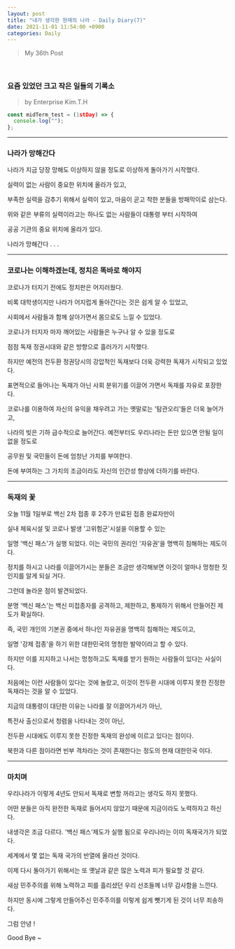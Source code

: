 ```yaml
---
layout: post
title: "내가 생각한 현재의 나라 - Daily Diary(7)"
date: 2021-11-01 11:54:00 +0900
categories: Daily
---
```


> My 36th Post

<br>

### 요즘 있었던 크고 작은 일들의 기록소

> by Enterprise Kim.T.H

```javascript
const midTerm_test = (1stDay) => {
  console.log("");
};
```

---

### 나라가 망해간다

나라가 지금 당장 망해도 이상하지 않을 정도로 이상하게 돌아가기 시작했다.

실력이 없는 사람이 중요한 위치에 올라가 있고, 

부족한 실력을 감추기 위해서 실력이 있고, 마음이 곧고 착한 분들을 방패막이로 삼는다.

위와 같은 부류의 실력이라고는 하나도 없는 사람들이 대통령 부터 시작하여

공공 기관의 중요 위치에 올라가 있다.

나라가 망해간다 . . .

---

### 코로나는 이해하겠는데, 정치은 똑바로 해야지

코로나가 터지기 전에도 정치판은 어지러웠다.

비록 대학생이지만 나라가 어지럽게 돌아간다는 것은 쉽게 알 수 있었고, 

사회에서 사람들과 함께 살아가면서 몸으로도 느낄 수 있었다.

코로나가 터지자 마자 깨어있는 사람들은 누구나 알 수 있을 정도로 

점점 독재 정권시대와 같은 방향으로 흘러가기 시작했다.

하지만 예전의 전두환 정권당시의 강압적인 독재보다 더욱 강력한 독재가 시작되고 있었다.

표면적으로 들어나는 독재가 아닌 사회 분위기를 이끌어 가면서 독재를 자유로 포장한다.

코로나를 이용하여 자신의 유익을 채우려고 가는 옛말로는 '탐관오리'들은 더욱 늘어가고,

나라의 빚은 기하 급수적으로 늘어간다. 예전부터도 우리나라는 돈만 있으면 안될 일이 없을 정도로

공무원 및 국민들이 돈에 엄청난 가치를 부여한다. 

돈에 부여하는 그 가치의 조금이라도 자신의 인간성 향상에 더하기를 바란다.

---

### 독재의 꽃

오늘 11월 1일부로 백신 2차 접종 후 2주가 만료된 접종 완료자만이 

실내 체육시설 및 코로나 발생 '고위험군'시설을 이용할 수 있는 

일명 '백신 패스'가 실행 되었다. 이는 국민의 권리인 '자유권'을 명백히 침해하는 제도이다.

정치를 하시고 나라를 이끌어가시는 분들은 조금만 생각해보면 이것이 얼마나 멍청한 짓인지를 알게 되실 거다.

그런데 놀라운 점이 발견되었다.

분명 '백신 패스'는 백신 미접종자를 공격하고, 제한하고, 통제하기 위해서 만들어진 제도가 확실하다.

즉, 국민 개인의 기본권 중에서 하나인 자유권을 명백히 침해하는 제도이고, 

일명 '강제 접종'을 하기 위한 대한민국의 멍청한 발악이라고 할 수 있다.

하지만 이를 지지하고 나서는 멍청하고도 독재를 받기 원하는 사람들이 있다는 사실이다.

처음에는 이런 사람들이 있다는 것에 놀랐고, 이것이 전두환 시대에 이루지 못한 진정한 독재라는 것을 알 수 있었다.

지금의 대통령이 대단한 이유는 나라를 잘 이끌어가서가 아닌, 

특전사 출신으로서 청렴을 나타내는 것이 아닌,

전두환 시대에도 이루지 못한 진정한 독재의 완성에 이르고 있다는 점이다.

북한과 다른 점이라면 빈부 격차라는 것이 존재한다는 정도의 현재 대한민국 이다.

---

### 마치며

우리나라가 이렇게 4년도 안되서 독재로 변할 꺼라고는 생각도 하지 못했다.

어떤 분들은 아직 완전한 독재로 들어서지 않았기 때문에 지금이라도 노력하자고 하신다.

내생각은 조금 다르다. '백신 패스'제도가 실행 됨으로 우리나라는 이미 독재국가가 되었다.

세계에서 몇 없는 독재 국가의 반열에 올라선 것이다.

이제 다시 돌아가기 위해서는 또 옛날과 같은 많은 노력과 피가 필요할 것 같다.

새삼 민주주의를 위해 노력하고 피를 흘리셨던 우리 선조들께 너무 감사함을 느낀다.

하지만 동시에 그렇게 만들어주신 민주주의를 이렇게 쉽게 뺏기게 된 것이 너무 죄송하다.

그럼 안녕 !

Good Bye ~
